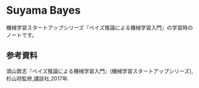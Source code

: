 # Suyama Bayes

機械学習スタートアップシリーズ『ベイズ推論による機械学習入門』の学習時のノートです。


## 参考資料

須山敦志『ベイズ推論による機械学習入門』(機械学習スタートアップシリーズ),杉山将監修,講談社,2017年.
